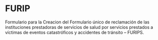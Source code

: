# FURIP
Formulario para la Creacion del Formulario único de reclamación de las instituciones prestadoras de servicios de salud por servicios prestados a víctimas de eventos catastróficos y accidentes de tránsito – FURIPS.


